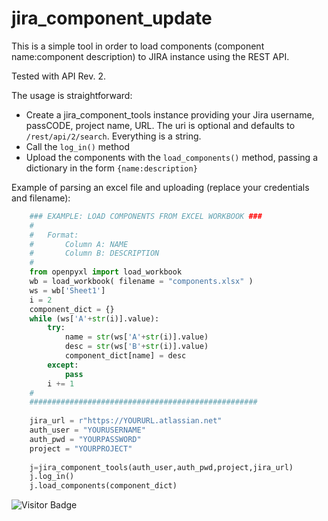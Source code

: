 # jira_component_update
This is a simple tool in order to load components (component name:component description) to JIRA instance using the REST API. 

Tested with API Rev. 2.

The usage is straightforward: 

* Create a jira_component_tools instance providing your Jira username, passCODE, project name, URL. The uri is optional and defaults to ```/rest/api/2/search```. Everything is a string.
* Call the ```log_in()``` method
* Upload the components with the ```load_components()``` method, passing a dictionary in the form ```{name:description}```

Example of parsing an excel file and uploading (replace your credentials and filename):

```python
    ### EXAMPLE: LOAD COMPONENTS FROM EXCEL WORKBOOK ###
    #
    #   Format: 
    #       Column A: NAME
    #       Column B: DESCRIPTION
    #    
    from openpyxl import load_workbook
    wb = load_workbook( filename = "components.xlsx" )
    ws = wb['Sheet1']
    i = 2
    component_dict = {}        
    while (ws['A'+str(i)].value):        
        try:
            name = str(ws['A'+str(i)].value)
            desc = str(ws['B'+str(i)].value)              
            component_dict[name] = desc
        except:
            pass
        i += 1
    #
    ###################################################
    
    jira_url = r"https://YOURURL.atlassian.net"    
    auth_user = "YOURUSERNAME"
    auth_pwd = "YOURPASSWORD"
    project = "YOURPROJECT"
    
    j=jira_component_tools(auth_user,auth_pwd,project,jira_url)
    j.log_in()
    j.load_components(component_dict)
```
![Visitor Badge](https://visitor-badge.laobi.icu/badge?page_id=sterrando.jira_component_update)
